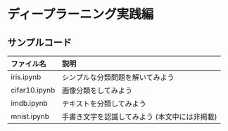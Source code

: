 ディープラーニング実践編
====================

サンプルコード
------------

| ファイル名       | 説明                                   |
|:---------------|:---------------------------------------|
| iris.ipynb     | シンプルな分類問題を解いてみよう            |
| cifar10.ipynb  | 画像分類をしてみよう                      |
| imdb.ipynb     | テキストを分類してみよう                   |
| mnist.ipynb    | 手書き文字を認識してみよう (本文中には非掲載) |
